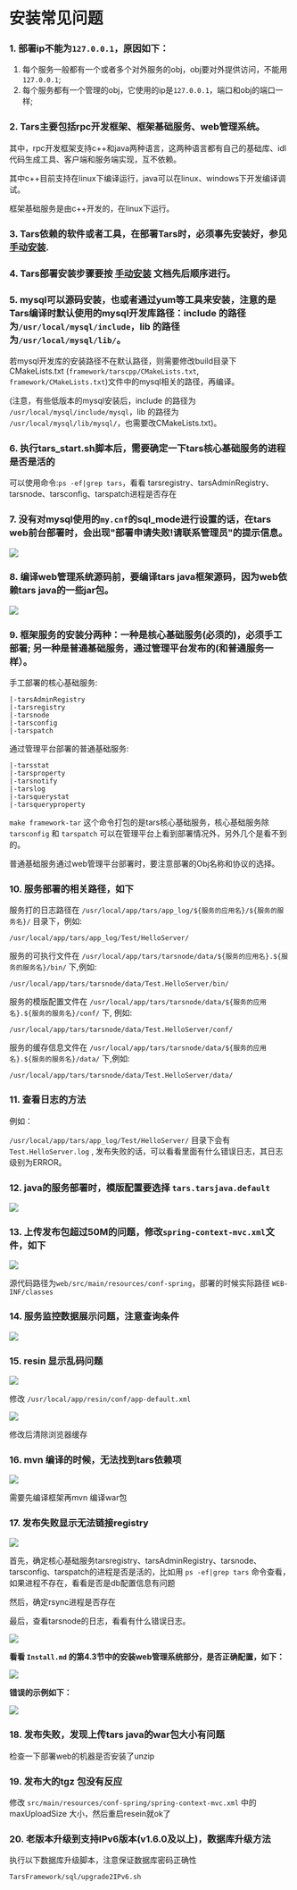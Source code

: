 # 安装常见问题

### 1. 部署ip不能为`127.0.0.1`，原因如下：

1. 每个服务一般都有一个或者多个对外服务的obj，obj要对外提供访问，不能用 `127.0.0.1`;
2. 每个服务都有一个管理的obj，它使用的ip是`127.0.0.1`，端口和obj的端口一样;

### 2. Tars主要包括rpc开发框架、框架基础服务、web管理系统。

其中，rpc开发框架支持c++和java两种语言，这两种语言都有自己的基础库、idl代码生成工具、客户端和服务端实现，互不依赖。

其中c++目前支持在linux下编译运行，java可以在linux、windows下开发编译调试。

框架基础服务是由c++开发的，在linux下运行。

### 3. Tars依赖的软件或者工具，在部署Tars时，必须事先安装好，参见 [手动安装](https://github.com/TarsCloud/TarsDocs/blob/master/installation/source.md).

### 4. Tars部署安装步骤要按 [手动安装](https://github.com/TarsCloud/TarsDocs/blob/master/installation/source.md) 文档先后顺序进行。

### 5. mysql可以源码安装，也或者通过yum等工具来安装，注意的是Tars编译时默认使用的mysql开发库路径：include 的路径为`/usr/local/mysql/include`，lib 的路径为`/usr/local/mysql/lib/`。

若mysql开发库的安装路径不在默认路径，则需要修改build目录下CMakeLists.txt \(`framework/tarscpp/CMakeLists.txt`, `framework/CMakeLists.txt`\)文件中的mysql相关的路径，再编译。

\(注意，有些低版本的mysql安装后，include 的路径为 `/usr/local/mysql/include/mysql`，lib 的路径为 `/usr/local/mysql/lib/mysql/`，也需要改CMakeLists.txt\)。

### 6. 执行tars\_start.sh脚本后，需要确定一下tars核心基础服务的进程是否是活的

可以使用命令:`ps -ef|grep tars`，看看 tarsregistry、tarsAdminRegistry、tarsnode、tarsconfig、tarspatch进程是否存在

### 7. 没有对mysql使用的`my.cnf`的sql\_mode进行设置的话，在tars web前台部署时，会出现"部署申请失败!请联系管理员"的提示信息。

![](../assets/mysql_sqlmode.png)

### 8. 编译web管理系统源码前，要编译tars java框架源码，因为web依赖tars java的一些jar包。

![](../assets/tars-java-jar.png)

### 9. 框架服务的安装分两种：一种是核心基础服务\(必须的\)，必须手工部署; 另一种是普通基础服务，通过管理平台发布的\(和普通服务一样）。

手工部署的核心基础服务:

```text
|-tarsAdminRegistry
|-tarsregistry
|-tarsnode
|-tarsconfig
|-tarspatch
```

通过管理平台部署的普通基础服务:

```text
|-tarsstat
|-tarsproperty
|-tarsnotify
|-tarslog
|-tarsquerystat
|-tarsqueryproperty
```

`make framework-tar` 这个命令打包的是tars核心基础服务，核心基础服务除 `tarsconfig` 和 `tarspatch` 可以在管理平台上看到部署情况外，另外几个是看不到的。

普通基础服务通过web管理平台部署时，要注意部署的Obj名称和协议的选择。

### 10. 服务部署的相关路径，如下

服务打的日志路径在 `/usr/local/app/tars/app_log/${服务的应用名}/${服务的服务名}/` 目录下，例如:

```text
/usr/local/app/tars/app_log/Test/HelloServer/
```

服务的可执行文件在 `/usr/local/app/tars/tarsnode/data/${服务的应用名}.${服务的服务名}/bin/` 下,例如:

```text
/usr/local/app/tars/tarsnode/data/Test.HelloServer/bin/
```

服务的模版配置文件在 `/usr/local/app/tars/tarsnode/data/${服务的应用名}.${服务的服务名}/conf/` 下, 例如:

```text
/usr/local/app/tars/tarsnode/data/Test.HelloServer/conf/
```

服务的缓存信息文件在 `/usr/local/app/tars/tarsnode/data/${服务的应用名}.${服务的服务名}/data/` 下,例如:

```text
/usr/local/app/tars/tarsnode/data/Test.HelloServer/data/
```

### 11. 查看日志的方法

例如：

`/usr/local/app/tars/app_log/Test/HelloServer/` 目录下会有 `Test.HelloServer.log` , 发布失败的话，可以看看里面有什么错误日志，其日志级别为ERROR。

### 12. java的服务部署时，模版配置要选择 `tars.tarsjava.default`

![](../assets/java_server_deploy.png)

### 13. 上传发布包超过50M的问题，修改`spring-context-mvc.xml`文件，如下

![](../assets/50mb.png)

源代码路径为`web/src/main/resources/conf-spring`，部署的时候实际路径 `WEB-INF/classes`

### 14. 服务监控数据展示问题，注意查询条件

![](../assets/stat.png)

### 15. resin 显示乱码问题

![](../assets/encoding_error.png)

修改 `/usr/local/app/resin/conf/app-default.xml`

![](../assets/resin.png)

修改后清除浏览器缓存

### 16. mvn 编译的时候，无法找到tars依赖项

![](../assets/tars_not_resolve.png)

需要先编译框架再mvn 编译war包

### 17. 发布失败显示无法链接registry

![](../assets/registry_not_founded.png)

首先，确定核心基础服务tarsregistry、tarsAdminRegistry、tarsnode、tarsconfig、tarspatch的进程是否是活的，比如用 `ps -ef|grep tars` 命令查看，如果进程不存在，看看是否是db配置信息有问题

然后，确定rsync进程是否存在

最后，查看tarsnode的日志，看看有什么错误日志。

![](../assets/registry_not_invoker.png)

**看看 `Install.md` 的第4.3节中的安装web管理系统部分，是否正确配置，如下：**

![](../assets/registry_web_endpoint.png)

**错误的示例如下：**

![](../assets/registry_web_empty.png)

### 18. 发布失败，发现上传tars java的war包大小有问题

检查一下部署web的机器是否安装了unzip

### 19. 发布大的tgz 包没有反应

修改 `src/main/resources/conf-spring/spring-context-mvc.xml` 中的maxUploadSize 大小，然后重启resein就ok了

### 20. 老版本升级到支持IPv6版本\(v1.6.0及以上\)，数据库升级方法

执行以下数据库升级脚本，注意保证数据库密码正确性

```text
TarsFramework/sql/upgrade2IPv6.sh
```




